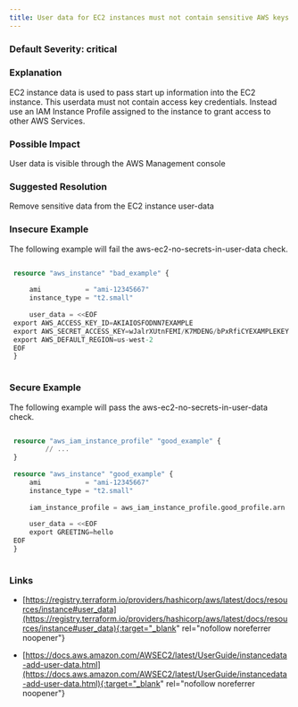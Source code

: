 ```yaml
---
title: User data for EC2 instances must not contain sensitive AWS keys
---
```


### Default Severity: <span class="severity critical">critical</span>

### Explanation

EC2 instance data is used to pass start up information into the EC2 instance. This userdata must not contain access key credentials. Instead use an IAM Instance Profile assigned to the instance to grant access to other AWS Services.

### Possible Impact
User data is visible through the AWS Management console

### Suggested Resolution
Remove sensitive data from the EC2 instance user-data


### Insecure Example

The following example will fail the aws-ec2-no-secrets-in-user-data check.
```terraform

 resource "aws_instance" "bad_example" {
 
	 ami           = "ami-12345667"
	 instance_type = "t2.small"
 
	 user_data = <<EOF
 export AWS_ACCESS_KEY_ID=AKIAIOSFODNN7EXAMPLE
 export AWS_SECRET_ACCESS_KEY=wJalrXUtnFEMI/K7MDENG/bPxRfiCYEXAMPLEKEY
 export AWS_DEFAULT_REGION=us-west-2 
 EOF
 }
 
```



### Secure Example

The following example will pass the aws-ec2-no-secrets-in-user-data check.
```terraform

 resource "aws_iam_instance_profile" "good_example" {
		 // ...
 }
 
 resource "aws_instance" "good_example" {
	 ami           = "ami-12345667"
	 instance_type = "t2.small"
 
	 iam_instance_profile = aws_iam_instance_profile.good_profile.arn
 
	 user_data = <<EOF
	 export GREETING=hello
 EOF
 }
 
```



### Links


- [https://registry.terraform.io/providers/hashicorp/aws/latest/docs/resources/instance#user_data](https://registry.terraform.io/providers/hashicorp/aws/latest/docs/resources/instance#user_data){:target="_blank" rel="nofollow noreferrer noopener"}

- [https://docs.aws.amazon.com/AWSEC2/latest/UserGuide/instancedata-add-user-data.html](https://docs.aws.amazon.com/AWSEC2/latest/UserGuide/instancedata-add-user-data.html){:target="_blank" rel="nofollow noreferrer noopener"}



